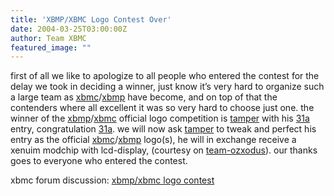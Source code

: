 ```yaml
---
title: 'XBMP/XBMC Logo Contest Over'
date: 2004-03-25T03:00:00Z
author: Team XBMC
featured_image: ""
---
```

first of all we like to apologize to all people who entered the contest for the delay we took in deciding a winner, just know it’s very hard to organize such a large team as [xbmc](http://www.xboxmediacenter.com)/[xbmp](http://www.xboxmediaplayer.de) have become, and on top of that the contenders where all excellent it was so very hard to choose just one. the winner of the [xbmp](http://www.xboxmediaplayer.de)/[xbmc](http://www.xboxmediacenter.com) official logo competition is [tamper](http://www.xboxmediaplayer.de/cgi-bin/forums/ikonboard.pl?act=profile;code=03;mid=116-1076029908) with his [31a](http://www.xboxmediacenter.com/logocontest/31a-michael(at)bigtrak.com.png) entry, congratulation [31a](http://www.xboxmediacenter.com/logocontest/31a-michael(at)bigtrak.com.png). we will now ask [tamper](http://www.xboxmediaplayer.de/cgi-bin/forums/ikonboard.pl?act=profile;code=03;mid=116-1076029908) to tweak and perfect his entry as the official [xbmc](http://www.xboxmediacenter.com)/[xbmp](http://www.xboxmediaplayer.de) logo(s), he will in exchange receive a xenuim modchip with lcd-display, (courtesy on [team-ozxodus](http://www.ozxodus.com)). our thanks goes to everyone who entered the contest.

 xbmc forum discussion: [xbmp/xbmc logo contest](http://www.xboxmediaplayer.de/cgi-bin/forums/ikonboard.pl?act=st;f=1;t=1290)

 